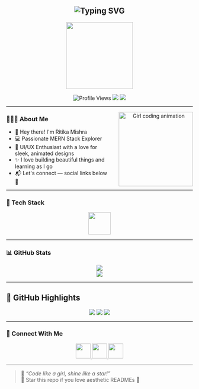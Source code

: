 <h2 align="center">
  <img src="https://readme-typing-svg.demolab.com?font=Fira+Code&pause=1000&color=FBA1B7&width=500&lines=Hey%2C+I'm+Ritika+Mishra+%F0%9F%92%97;MERN+Stack+Learner;Designing+Dreams+with+Code+%F0%9F%A4%9D;Always+Learning%2C+Creating%2C+Leveling+Up+%F0%9F%8C%9F" alt="Typing SVG" />
</h2>

<p align="center">
  <img src="https://raw.githubusercontent.com/innng/innng/master/assets/kyoko.gif" width="180px"/>
</p>

<p align="center">
  <img src="https://komarev.com/ghpvc/?username=Ritika5703&color=ff69b4" alt="Profile Views"/>
  <img src="https://img.shields.io/badge/Code%20with%20Heart-%F0%9F%92%96-ffb6c1" />
  <img src="https://img.shields.io/badge/Full%20Stack-Developer-blueviolet" />
</p>

---

<div align="center">
  <img src="https://user-images.githubusercontent.com/74038190/271839927-f5d2d866-d25c-4873-8d82-425d2c62fc2e.gif" align="right" width="200" alt="Girl coding animation" style="margin-left: 20px;"/>
</div>

### 💁🏻‍♀️ About Me

- 👋 Hey there! I'm Ritika Mishra  
- 💻 Passionate MERN Stack Explorer  
- 🌸 UI/UX Enthusiast with a love for sleek, animated designs  
- ✨ I love building beautiful things and learning as I go  
- 📬 Let's connect — social links below 💌


---

### 🔧 Tech Stack

<p align="center">
  <img src="https://skillicons.dev/icons?i=html,css,js,react,nodejs,express,mongodb,java,php,git,github,mysql" height="60">
</p>

---

### 📊 GitHub Stats

<p align="center">
  <img src="https://github-readme-stats.vercel.app/api?username=Ritika5703&theme=tokyonight&show_icons=true&hide_border=false"/>
  <br/>
  <img src="https://github-readme-stats.vercel.app/api/top-langs/?username=Ritika5703&layout=compact&theme=tokyonight"/>
</p>

---

## 🌷 GitHub Highlights

<p align="center">
  <img src="https://github-profile-summary-cards.vercel.app/api/cards/profile-details?username=Ritika5703&theme=tokyonight">
  <img src="https://github-profile-summary-cards.vercel.app/api/cards/repos-per-language?username=Ritika5703&theme=tokyonight">
  <img src="https://github-profile-summary-cards.vercel.app/api/cards/most-commit-language?username=Ritika5703&theme=tokyonight">
</p>

---

### 🔗 Connect With Me

<p align="center">
  <a href="https://www.linkedin.com/in/ritikamishra5703/" target="_blank">
    <img src="https://skillicons.dev/icons?i=linkedin" height="40" />
  </a>
  <a href="mailto:ritikamishra5703@example.com" target="_blank">
    <img src="https://skillicons.dev/icons?i=gmail" height="40" />
  </a>
  <a href="https://www.instagram.com/ritikaa5703/" target="_blank">
    <img src="https://skillicons.dev/icons?i=instagram" height="40" />
  </a>
</p>

---

> 🌼 *“Code like a girl, shine like a star!”*  
> 🌈 Star this repo if you love aesthetic READMEs 💖
